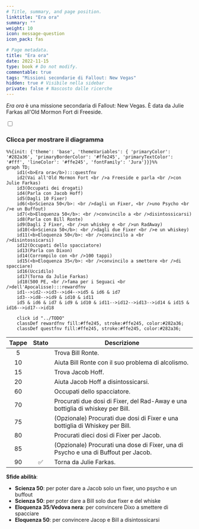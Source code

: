 ```yaml
---
# Title, summary, and page position.
linktitle: "Era ora"
summary: ""
weight: 10
icon: message-question
icon_pack: fas

# Page metadata.
title: "Era ora"
date: 2022-11-15
type: book # Do not modify.
commentable: true
tags: "Missioni secondarie di Fallout: New Vegas"
hidden: true # Visibile nella sidebar
private: false # Nascosto dalle ricerche
---
```


<div class="fnv">


*Era ora* è una missione secondaria di Fallout: New Vegas. È data da Julie Farkas all'Old Mormon Fort di Freeside.


<section class="chart-collapse">
<input type="checkbox" name="collapse2" id="handle2">
<h3 class="handle">
<label for="handle2">Clicca per mostrare il diagramma</label>
</h3>
<div class="content">

```mermaid
%%{init: {'theme': 'base', 'themeVariables': { 'primaryColor': '#282a36', 'primaryBorderColor': '#ffe245', 'primaryTextColor': '#fff', 'lineColor': '#ffe245', 'fontFamily': 'Jura'}}}%%
graph TD;
    id1(<b>Era ora</b>):::questfnv
    id2(Vai all'Old Mormon Fort <br />a Freeside e parla <br />con Julie Farkas)
    id3(Occupati dei drogati)
    id4(Parla con Jacob Hoff)
    id5(Dagli 10 Fixer)
    id6(<b>Scienza 50</b>: <br />dagli un Fixer, <br />uno Psycho <br />e un Buffout)
    id7(<b>Eloquenza 50</b>: <br />convincilo a <br />disintossicarsi) 
    id8(Parla con Bill Ronte)
    id9(Dagli 2 Fixer, <br />un whiskey e <br />un RadAway)
    id10(<b>Scienza 50</b>: <br />dagli due Fixer <br />e un whiskey)
    id11(<b>Eloquenza 50</b>: <br />convincilo a <br />disintossicarsi)
    id12(Occupati dello spacciatore)
    id13(Parla con Dixon) 
    id14(Corrompilo con <br />100 tappi)
    id15(<b>Eloquenza 35</b>: <br />convincilo a smettere <br />di spacciare)
    id16(Uccidilo)
    id17(Torna da Julie Farkas)
    id18(500 PE, <br />fama per i Seguaci <br />dell'Apocalisse):::rewardfnv
    id1-->id2-->id3-->id4-->id5 & id6 & id7
    id3-->id8-->id9 & id10 & id11
    id5 & id6 & id7 & id9 & id10 & id11-->id12-->id13-->id14 & id15 & id16-->id17-->id18
    
    click id "../TODO"
    classDef rewardfnv fill:#ffe245, stroke:#ffe245, color:#282a36;
    classDef questfnv fill:#ffe245, stroke:#ffe245, color:#282a36;
```

</div>
</section>

| Tappe |       Stato        | Descrizione |
|:-----:|:------------------:| ----------- |
|                           5                           |            | Trova Bill Ronte.                                                                                                                                                           |
|                           10                          |            | Aiuta Bill Ronte con il suo problema di alcolismo.                                                                                                                          |
|                           15                          |            | Trova Jacob Hoff.                                                                                                                                                           |
|                           20                          |            | Aiuta Jacob Hoff a disintossicarsi.                                                                                                                                         |
|                           60                          |            | Occupati dello spacciatore.                                                                                                                                                 |
|                           70                          |            | Procurati due dosi di Fixer, del Rad-Away e una bottiglia di whiskey per Bill.                                                                                              |
|                           75                          |            | (Opzionale) Procurati due dosi di Fixer e una bottiglia di Whiskey per Bill.                                                                                                |
|                           80                          |            | Procurati dieci dosi di Fixer per Jacob.                                                                                                                                    |
|                           85                          |            | (Opzionale) Procurati una dose di Fixer, una di Psycho e una di Buffout per Jacob.                                                                                          |
|                           90                          | :white_check_mark: | Torna da Julie Farkas.                                                                                                                                                      |



**Sfide abilità**:
- **Scienza 50**: per poter dare a Jacob solo un fixer, uno psycho e un buffout
- **Scienza 50**: per poter dare a Bill solo due fixer e del whiske
- **Eloquenza 35**/**Vedova nera**: per convincere Dixo a smettere di spacciare
- **Eloquenza 50**: per convincere Jacop e Bill a disintossicarsi





</div>


